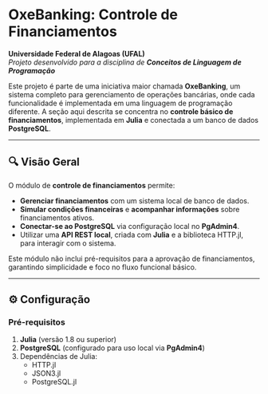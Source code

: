 # OxeBanking: Controle de Financiamentos  

**Universidade Federal de Alagoas (UFAL)**  
*Projeto desenvolvido para a disciplina de **Conceitos de Linguagem de Programação***

Este projeto é parte de uma iniciativa maior chamada **OxeBanking**, um sistema completo para gerenciamento de operações bancárias, onde cada funcionalidade é implementada em uma linguagem de programação diferente. A seção aqui descrita se concentra no **controle básico de financiamentos**, implementada em **Julia** e conectada a um banco de dados **PostgreSQL**.

---

## 🔍 **Visão Geral**

O módulo de **controle de financiamentos** permite:  
- **Gerenciar financiamentos** com um sistema local de banco de dados.  
- **Simular condições financeiras** e **acompanhar informações** sobre financiamentos ativos.  
- **Conectar-se ao PostgreSQL** via configuração local no **PgAdmin4**.  
- Utilizar uma **API REST local**, criada com **Julia** e a biblioteca HTTP.jl, para interagir com o sistema.

Este módulo não inclui pré-requisitos para a aprovação de financiamentos, garantindo simplicidade e foco no fluxo funcional básico.

---

## ⚙️ **Configuração**

### Pré-requisitos  
1. **Julia** (versão 1.8 ou superior)  
2. **PostgreSQL** (configurado para uso local via **PgAdmin4**)  
3. Dependências de Julia:  
   - HTTP.jl  
   - JSON3.jl  
   - PostgreSQL.jl  
